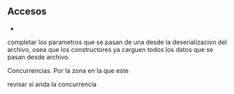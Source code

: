 Accesos
  - 
  -  

completar los parametros que se pasan de una desde la deserializacion del archivo, osea que los constructores ya carguen todos los datos que se pasan desde archivo.

Concurrencias. Por la zona en la que este 

revisar si anda la concurrencia 

